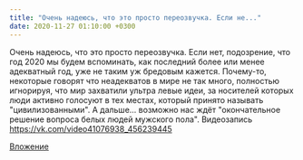 ```yaml
---
title: "Очень надеюсь, что это просто переозвучка. Если не..."
date: 2020-11-27 01:10:00 +0300
---
```


Очень надеюсь, что это просто переозвучка. Если нет, подозрение, что год 2020 мы будем вспоминать, как последний более или менее адекватный год, уже не таким уж бредовым кажется.
Почему-то, некоторые говорят что неадекватов в мире не так много, полностью игнорируя, что мир захватили ультра левые идеи, за носителей которых люди активно голосуют в тех местах, который принято называть "цивилизованными".
А дальше... возможно нас ждёт "окончательное решение вопроса белых людей мужского пола".
Видеозапись
https://vk.com/video41076938_456239445

[Вложение](https://vk.com/video41076938_456239445)
